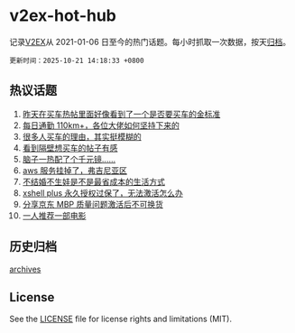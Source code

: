 # v2ex-hot-hub

 记录[V2EX](https://www.v2ex.com/)从 2021-01-06 日至今的热门话题。每小时抓取一次数据，按天[归档](archives)。

`更新时间：2025-10-21 14:18:33 +0800`

## 热议话题

1. [昨天在买车热帖里面好像看到了一个是否要买车的金标准](https://www.v2ex.com/t/1167190)
1. [每日通勤 110km+，各位大佬如何坚持下来的](https://www.v2ex.com/t/1167102)
1. [很多人买车的理由，其实挺模糊的](https://www.v2ex.com/t/1167215)
1. [看到隔壁想买车的帖子有感](https://www.v2ex.com/t/1167018)
1. [脑子一热配了个千元镜……](https://www.v2ex.com/t/1167188)
1. [aws 服务挂掉了，弗吉尼亚区](https://www.v2ex.com/t/1167049)
1. [不结婚不生娃是不是最省成本的生活方式](https://www.v2ex.com/t/1167047)
1. [xshell plus 永久授权过保了，无法激活怎么办](https://www.v2ex.com/t/1167005)
1. [分享京东 MBP 质量问题激活后不可换货](https://www.v2ex.com/t/1167264)
1. [一人推荐一部电影](https://www.v2ex.com/t/1167104)

## 历史归档

[archives](archives)

## License

See the [LICENSE](LICENSE) file for license rights and limitations (MIT).
